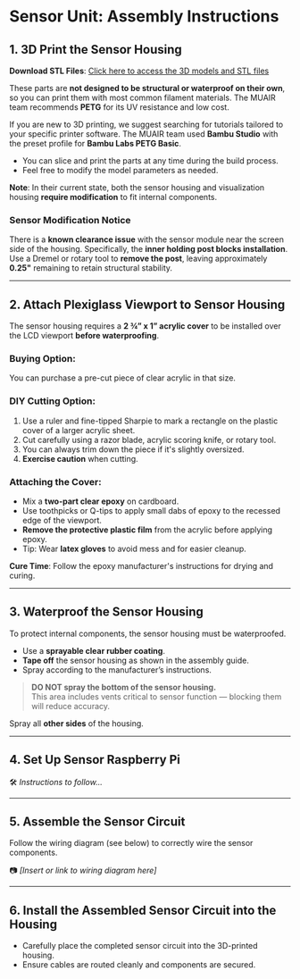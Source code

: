 # Sensor Unit: Assembly Instructions

## 1. 3D Print the Sensor Housing

**Download STL Files**: [Click here to access the 3D models and STL files](sensor-unit/stl/sensor_housing.stl)

These parts are **not designed to be structural or waterproof on their own**, so you can print them with most common filament materials. The MUAIR team recommends **PETG** for its UV resistance and low cost.

If you are new to 3D printing, we suggest searching for tutorials tailored to your specific printer software. The MUAIR team used **Bambu Studio** with the preset profile for **Bambu Labs PETG Basic**.

- You can slice and print the parts at any time during the build process.
- Feel free to modify the model parameters as needed.

**Note**: In their current state, both the sensor housing and visualization housing **require modification** to fit internal components.

### Sensor Modification Notice

There is a **known clearance issue** with the sensor module near the screen side of the housing. Specifically, the **inner holding post blocks installation**. Use a Dremel or rotary tool to **remove the post**, leaving approximately **0.25"** remaining to retain structural stability.

---

## 2. Attach Plexiglass Viewport to Sensor Housing

The sensor housing requires a **2 ¾” x 1” acrylic cover** to be installed over the LCD viewport **before waterproofing**.

### Buying Option:
You can purchase a pre-cut piece of clear acrylic in that size.

### DIY Cutting Option:
1. Use a ruler and fine-tipped Sharpie to mark a rectangle on the plastic cover of a larger acrylic sheet.
2. Cut carefully using a razor blade, acrylic scoring knife, or rotary tool.
3. You can always trim down the piece if it's slightly oversized.
4. **Exercise caution** when cutting.

### Attaching the Cover:
- Mix a **two-part clear epoxy** on cardboard.
- Use toothpicks or Q-tips to apply small dabs of epoxy to the recessed edge of the viewport.
- **Remove the protective plastic film** from the acrylic before applying epoxy.
- Tip: Wear **latex gloves** to avoid mess and for easier cleanup.

 **Cure Time**: Follow the epoxy manufacturer's instructions for drying and curing.

---

## 3. Waterproof the Sensor Housing

To protect internal components, the sensor housing must be waterproofed.

- Use a **sprayable clear rubber coating**.
- **Tape off** the sensor housing as shown in the assembly guide.
- Spray according to the manufacturer’s instructions.

> **DO NOT spray the bottom of the sensor housing.**  
> This area includes vents critical to sensor function — blocking them will reduce accuracy.

Spray all **other sides** of the housing.

---

## 4. Set Up Sensor Raspberry Pi

🛠️ *Instructions to follow...*

---

## 5. Assemble the Sensor Circuit

Follow the wiring diagram (see below) to correctly wire the sensor components.

📷 *[Insert or link to wiring diagram here]*

---

## 6. Install the Assembled Sensor Circuit into the Housing

- Carefully place the completed sensor circuit into the 3D-printed housing.
- Ensure cables are routed cleanly and components are secured.
